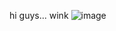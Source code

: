 hi guys... wink
![image](https://github.com/user-attachments/assets/f44679a4-19a6-47c6-9e8d-30a6c00d4867)
